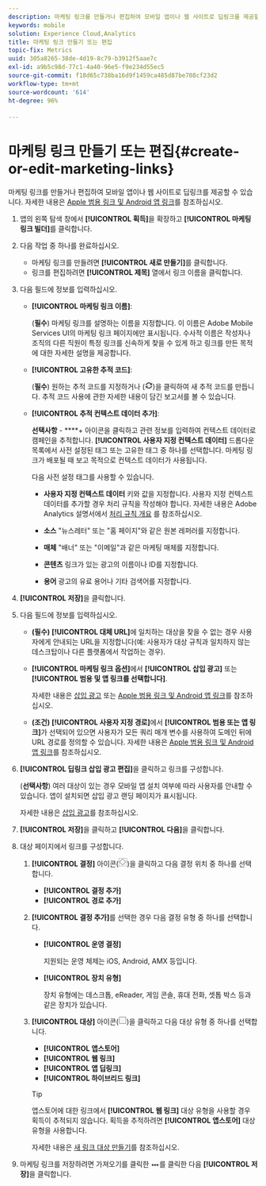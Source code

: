 ```yaml
---
description: 마케팅 링크를 만들거나 편집하여 모바일 앱이나 웹 사이트로 딥링크를 제공할 수 있습니다.
keywords: mobile
solution: Experience Cloud,Analytics
title: 마케팅 링크 만들기 또는 편집
topic-fix: Metrics
uuid: 305a8265-38de-4d19-8c79-b3912f5aae7c
exl-id: a9b5c98d-77c1-4a40-96e5-f9e234d55ec5
source-git-commit: f18d65c738ba16d9f1459ca485d87be708cf23d2
workflow-type: tm+mt
source-wordcount: '614'
ht-degree: 96%

---
```


# 마케팅 링크 만들기 또는 편집{#create-or-edit-marketing-links}

마케팅 링크를 만들거나 편집하여 모바일 앱이나 웹 사이트로 딥링크를 제공할 수 있습니다. 자세한 내용은 [Apple 범용 링크 및 Android 앱 링크](/help/using/c-manage-app-settings/c-mob-confg-app/c-universal-app-links.md)를 참조하십시오.

1. 앱의 왼쪽 탐색 창에서 **[!UICONTROL 획득]**&#x200B;을 확장하고 **[!UICONTROL 마케팅 링크 빌더]**&#x200B;를 클릭합니다.
1. 다음 작업 중 하나를 완료하십시오.

   * 마케팅 링크를 만들려면 **[!UICONTROL 새로 만들기]**&#x200B;를 클릭합니다.
   * 링크를 편집하려면 **[!UICONTROL 제목]** 열에서 링크 이름을 클릭합니다.

1. 다음 필드에 정보를 입력하십시오.

   * **[!UICONTROL 마케팅 링크 이름]**:

      (**필수**) 마케팅 링크를 설명하는 이름을 지정합니다. 이 이름은 Adobe Mobile Services UI의 마케팅 링크 페이지에만 표시됩니다. 수사적 이름은 작성자나 조직의 다른 직원이 특정 링크를 신속하게 찾을 수 있게 하고 링크를 만든 목적에 대한 자세한 설명을 제공합니다.

   * **[!UICONTROL 고유한 추적 코드]**:

      (**필수**) 원하는 추적 코드를 지정하거나 (![생성 아이콘](assets/icon_generate.png))을 클릭하여 새 추적 코드를 만듭니다. 추적 코드 사용에 관한 자세한 내용이 담긴 보고서를 볼 수 있습니다.

   * **[!UICONTROL 추적 컨텍스트 데이터 추가]**:

      **선택사항** - ****+ 아이콘을 클릭하고 관련 정보를 입력하여 컨텍스트 데이터로 캠페인을 추적합니다. **[!UICONTROL 사용자 지정 컨텍스트 데이터]** 드롭다운 목록에서 사전 설정된 태그 또는 고유한 태그 중 하나를 선택합니다. 마케팅 링크가 배포될 때 보고 목적으로 컨텍스트 데이터가 사용됩니다.

      다음 사전 설정 태그를 사용할 수 있습니다.

      * **사용자 지정 컨텍스트 데이터**
키와 값을 지정합니다. 사용자 지정 컨텍스트 데이터를 추가할 경우 처리 규칙을 작성해야 합니다. 자세한 내용은 Adobe Analytics 설명서에서 [처리 규칙 개요](https://experienceleague.adobe.com/docs/analytics/admin/admin-tools/processing-rules/processing-rules.html) 를 참조하십시오.

      * **소스**
&quot;뉴스레터&quot; 또는 &quot;홈 페이지&quot;와 같은 원본 레퍼러를 지정합니다.

      * **매체**
&quot;배너&quot; 또는 &quot;이메일&quot;과 같은 마케팅 매체를 지정합니다.

      * **콘텐츠**
링크가 있는 광고의 이름이나 ID를 지정합니다.

      * **용어**
광고의 유료 용어나 기타 검색어를 지정합니다.
1. **[!UICONTROL 저장]**&#x200B;을 클릭합니다.
1. 다음 필드에 정보를 입력하십시오.

   * **(필수)** **[!UICONTROL 대체 URL]**&#x200B;에 일치하는 대상을 찾을 수 없는 경우 사용자에게 안내되는 URL을 지정합니다(예: 사용자가 대상 규칙과 일치하지 않는 데스크탑이나 다른 플랫폼에서 작업하는 경우).
   * **[!UICONTROL 마케팅 링크 옵션]**&#x200B;에서 **[!UICONTROL 삽입 광고]** 또는 **[!UICONTROL 범용 및 앱 링크를 선택합니다]**.

      자세한 내용은 [삽입 광고](/help/using/acquisition-main/c-marketing-links-builder/t-create-edit-adobe-links/t-interstitials.md) 또는 [Apple 범용 링크 및 Android 앱 링크](/help/using/c-manage-app-settings/c-mob-confg-app/c-universal-app-links.md)를 참조하십시오.

   * **(조건)** **[!UICONTROL 사용자 지정 경로]**&#x200B;에서 **[!UICONTROL 범용 또는 앱 링크]**&#x200B;가 선택되어 있으면 사용자가 모든 쿼리 매개 변수를 사용하여 도메인 뒤에 URL 경로를 정의할 수 있습니다. 자세한 내용은 [Apple 범용 링크 및 Android 앱 링크](/help/using/c-manage-app-settings/c-mob-confg-app/c-universal-app-links.md)를 참조하십시오.

1. **[!UICONTROL 딥링크 삽입 광고 편집]**&#x200B;을 클릭하고 링크를 구성합니다.

   (**선택사항**) 여러 대상이 있는 경우 모바일 앱 설치 여부에 따라 사용자를 안내할 수 있습니다. 앱이 설치되면 삽입 광고 랜딩 페이지가 표시됩니다.

   자세한 내용은 [삽입 광고](/help/using/acquisition-main/c-marketing-links-builder/t-create-edit-adobe-links/t-interstitials.md)를 참조하십시오.

1. **[!UICONTROL 저장]**&#x200B;을 클릭하고 **[!UICONTROL 다음]**&#x200B;을 클릭합니다.
1. 대상 페이지에서 링크를 구성합니다.

   1. **[!UICONTROL 결정]** 아이콘(![결정 아이콘](assets/icon_decision.png))을 클릭하고 다음 결정 위치 중 하나를 선택합니다. 

      * **[!UICONTROL 결정 추가]**
      * **[!UICONTROL 경로 추가]**
   1. **[!UICONTROL 결정 추가]**&#x200B;를 선택한 경우 다음 결정 유형 중 하나를 선택합니다.

      * **[!UICONTROL 운영 결정]**

         지원되는 운영 체제는 iOS, Android, AMX 등입니다.

      * **[!UICONTROL 장치 유형]**

         장치 유형에는 데스크톱, eReader, 게임 콘솔, 휴대 전화, 셋톱 박스 등과 같은 장치가 있습니다.
   1. **[!UICONTROL 대상]** 아이콘(![사각형 아이콘](assets/icon_square.png))을 클릭하고 다음 대상 유형 중 하나를 선택합니다. 

      * **[!UICONTROL 앱스토어]**
      * **[!UICONTROL 웹 링크]**
      * **[!UICONTROL 앱 딥링크]**
      * **[!UICONTROL 하이브리드 링크]**

      >[!TIP]
      >
      >앱스토어에 대한 링크에서 **[!UICONTROL 웹 링크]** 대상 유형을 사용할 경우 획득이 추적되지 않습니다. 획득을 추적하려면 **[!UICONTROL 앱스토어]** 대상 유형을 사용합니다.

      자세한 내용은 [새 링크 대상 만들기](/help/using/acquisition-main/c-manage-link-destinations/t-create-new-app-deep-link-destination.md)를 참조하십시오.




1. 마케팅 링크를 저장하려면 가져오기를 클릭한 ![줄임표](assets/icon_elipses.png)를 클릭한 다음 **[!UICONTROL 저장]**&#x200B;을 클릭합니다.

